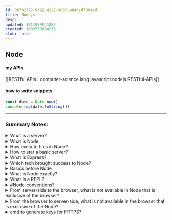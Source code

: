 ```yaml
---
id: 0b782372-9d92-4227-9895-a846ed7364ed
title: Nodejs
desc: ''
updated: 1611939941853
created: 1602530634233
stub: false
---
```


## Node


#### my APIs
 [[RESTful APIs | computer-science.lang.javascript.nodejs.RESTful-APIs]]

#### how to write snippets

```javascript {cmd="node"}
const date = Date.now()
console.log(date.toString())
```
---

### Summary Notes:

<details><summary>
What is a server?
</summary>
A Computer that we're talking to in order to send and receive data.
In fact one App request data to a server that send back a response.
- communication
- Server is a trust environment
- JS server-side is NodeJS
</details>

<details><summary>
What is Node
</summary>

Node is a runtime environment, 
can do computerish things while JS can only do Browser things.
</details>

<details><summary>
How execute files in Node?
</summary>
ex. file name app.js
Terminal -> > Node app
</details>

<details><summary>
How to star a basic server?
</summary>

```javascript
let http = require("http");
let ourApp = http.createServer((req, res) => {
  // console.log(req.url);
  if (req.url == "/") {
    res.end("Hello, welcome to our website");
  }
  if (req.url == "/about") {
    res.end("Thanks for visiting us");
  }
  res.end("page not available, sorry.");
});
ourApp.listen(3000);

// Terminal command: Node test
```
</details>


<details><summary>
What is Express?
</summary>
Fast, unopinionated, minimalist web framework for Node.js
</details>

<details><summary>
Which tech brought success to Node?
</summary>
NPM, MongoDB, RESTful API and JSON, ExpressJS.
</details>

<details><summary>
Basics before Node
</summary>

#Interpreters -> execute directly source code (basically they read and compile); an example is #v8 Chrome JS engine.
#Compilers -> from source they create an executable file (a file a computer can execute)
#transpilers -> one source code into another source code (CoffeeScript into JS, Less in CSS)
Modern day computer understand 1010001011...( #low-level ) you normally write #high-level code / language
</details>

<details><summary>
What is Node exactly?
</summary>

web browser App take the #source-code to ->  #v8 ... -> execute.
Node is a #server-side javascript #runtime-environment.
Is built on top of #v8 Chrome JS engine.
#v8 can be called as well a JavaScript #interpreter
It's a #C++ application that now run 2 Apps:
- Script processor: in Terminal use cmd: > Node fileName
- REPL (start after you typed Node as a cmd)
It's #non-blocking-IO (tasks keeping to be added to the task list) and has a #single-threated (one task at the time) but at the same time, ==it can schedule thing for later and can keep prioritising tasks as they get added==
When you run a Node App you just specified and 'entry file'.

- you use Node specifying the file required:
```javascript
 // where I need the file
var lib = require('./lib')
 // to export the file
module.exports = whatever
```
</details>

<details><summary>
What is a REPL?
</summary>
Read Eval Print Loop (infinite repeated task)

`fs.(after the dot, press tab to see suggestions)`
</details>

<details><summary>
 #Node-conventions?
</summary>

- package.json:
  * it contain project basic info
  * dependencies (external code that I want to leverage on my app)
- package-lock.json: the exact version used to create the App is 'locked' so, future updates cannot break my App
- .npmrc: contain a token that let you to do things but only for you, not an anonymous user
- common testing files contain:
  * travis.yml
  * jshintrc
- #VCS normally as a:
  * .git file
  * .gitignore
- readme.md: normally in the root directory
- code comments rules (above code):
  * @Param
  * @TODO
  * @Author
  * @Date
  (or just use GIT that better comment who's doing what etc. )
- environments and configuration:
  * start App with: NODE_ENV=myEnvironmentName node index.js
  in a congif.js file
  * and used a switch as: process.env.NODE_ENV
- Start your app with every configuration variable you're going to need for that environment:
DBpassword=myDBpassword apiToken=mySecretToken
port=thePortlShouldRunOn foo=bar node index.js
- .env file ignore by source control
- style guide for Node: Airbnb and linters such as: jshint and jslint
- error handling:
  Functions should callback two parameters
  - An error (if any)
  - Data being returned (if any)
  - ErrBack (from Express convention):
  ```javascript
  exampleFunction(function(err,data){
  // Check the error
  // Do stuff with the data
  });
  ```
- avoid throwing Exceptions 'cause it kill the App since Node is single-threaded
- avoid use G lobals since create polluted namespaces
</details>

<details><summary>
From server-side to the browser, what is not available in Node that is exclusive of the browser?
</summary>

| &nbsp; | &nbsp; |
|--|--|
window.open | document
window.location | document.body
window.navigator | onchange
window.origin | onclick
window.focus | onblur
window.blur | oncopy
window.scroll | oncut
window.alert | onscroll
window.localstorage | onmouseenter
window.onload | onmouseleave
</details>

<details><summary>
From the browser to server-side, what is not available in the browser that is exclusive of the Node?
</summary>
Interact with the Filesystem, with the OS etc. and there's no way End users can see your code.
</details>

<details><summary>
cmd to generate keys for HTTPS?
</summary>

## Keygen cmd:
->
openssl req -newkey rsa:2048 -new -nodes -x509 -days 3650 -keyout key.pem -out cert.pem
</details>
